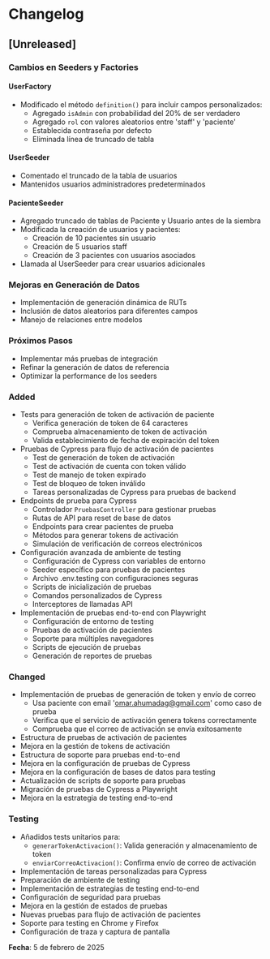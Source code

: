 # Changelog

## [Unreleased]

### Cambios en Seeders y Factories

#### UserFactory
- Modificado el método `definition()` para incluir campos personalizados:
  - Agregado `isAdmin` con probabilidad del 20% de ser verdadero
  - Agregado `rol` con valores aleatorios entre 'staff' y 'paciente'
  - Establecida contraseña por defecto
  - Eliminada línea de truncado de tabla

#### UserSeeder
- Comentado el truncado de la tabla de usuarios
- Mantenidos usuarios administradores predeterminados

#### PacienteSeeder
- Agregado truncado de tablas de Paciente y Usuario antes de la siembra
- Modificada la creación de usuarios y pacientes:
  - Creación de 10 pacientes sin usuario
  - Creación de 5 usuarios staff
  - Creación de 3 pacientes con usuarios asociados
- Llamada al UserSeeder para crear usuarios adicionales

### Mejoras en Generación de Datos
- Implementación de generación dinámica de RUTs
- Inclusión de datos aleatorios para diferentes campos
- Manejo de relaciones entre modelos

### Próximos Pasos
- Implementar más pruebas de integración
- Refinar la generación de datos de referencia
- Optimizar la performance de los seeders

### Added
- Tests para generación de token de activación de paciente
  - Verifica generación de token de 64 caracteres
  - Comprueba almacenamiento de token de activación
  - Valida establecimiento de fecha de expiración del token
- Pruebas de Cypress para flujo de activación de pacientes
  - Test de generación de token de activación
  - Test de activación de cuenta con token válido
  - Test de manejo de token expirado
  - Test de bloqueo de token inválido
  - Tareas personalizadas de Cypress para pruebas de backend
- Endpoints de prueba para Cypress
  - Controlador `PruebasController` para gestionar pruebas
  - Rutas de API para reset de base de datos
  - Endpoints para crear pacientes de prueba
  - Métodos para generar tokens de activación
  - Simulación de verificación de correos electrónicos
- Configuración avanzada de ambiente de testing
  - Configuración de Cypress con variables de entorno
  - Seeder específico para pruebas de pacientes
  - Archivo .env.testing con configuraciones seguras
  - Scripts de inicialización de pruebas
  - Comandos personalizados de Cypress
  - Interceptores de llamadas API
- Implementación de pruebas end-to-end con Playwright
  - Configuración de entorno de testing
  - Pruebas de activación de pacientes
  - Soporte para múltiples navegadores
  - Scripts de ejecución de pruebas
  - Generación de reportes de pruebas

### Changed
- Implementación de pruebas de generación de token y envío de correo
  - Usa paciente con email 'omar.ahumadag@gmail.com' como caso de prueba
  - Verifica que el servicio de activación genera tokens correctamente
  - Comprueba que el correo de activación se envía exitosamente
- Estructura de pruebas de activación de pacientes
- Mejora en la gestión de tokens de activación
- Estructura de soporte para pruebas end-to-end
- Mejora en la configuración de pruebas de Cypress
- Mejora en la configuración de bases de datos para testing
- Actualización de scripts de soporte para pruebas
- Migración de pruebas de Cypress a Playwright
- Mejora en la estrategia de testing end-to-end

### Testing
- Añadidos tests unitarios para:
  - `generarTokenActivacion()`: Valida generación y almacenamiento de token
  - `enviarCorreoActivacion()`: Confirma envío de correo de activación
- Implementación de tareas personalizadas para Cypress
- Preparación de ambiente de testing
- Implementación de estrategias de testing end-to-end
- Configuración de seguridad para pruebas
- Mejora en la gestión de estados de pruebas
- Nuevas pruebas para flujo de activación de pacientes
- Soporte para testing en Chrome y Firefox
- Configuración de traza y captura de pantalla

**Fecha**: 5 de febrero de 2025

